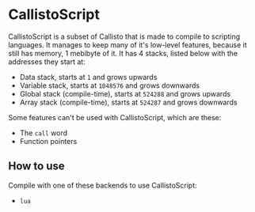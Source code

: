 # CallistoScript
CallistoScript is a subset of Callisto that is made to compile to scripting languages.
It manages to keep many of it's low-level features, because it still has memory, 1
mebibyte of it. It has 4 stacks, listed below with the addresses they start at:

- Data stack, starts at `1` and grows upwards
- Variable stack, starts at `1048576` and grows downwards
- Global stack (compile-time), starts at `524288` and grows upwards
- Array stack (compile-time), starts at `524287` and grows downwards

Some features can't be used with CallistoScript, which are these:

- The `call` word
- Function pointers

## How to use
Compile with one of these backends to use CallistoScript:

- `lua`

